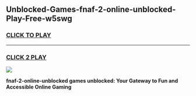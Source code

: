 
## Unblocked-Games-fnaf-2-online-unblocked-Play-Free-w5swg
<h3>
<a href="https://premium76.site?title=fnaf-2-online-unblocked&ref=23A">CLICK TO PLAY</a></h3>
<hr>

<h3>
<a href="https://premium76.site?title=fnaf-2-online-unblocked&ref=23A">CLICK 2 PLAY</a>
  
</h3>

<a href="https://premium76.site?title=fnaf-2-online-unblocked&ref=23A"><img src="https://clearcache.store/games.png"></a>


**fnaf-2-online-unblocked games unblocked: Your Gateway to Fun and Accessible Online Gaming**
